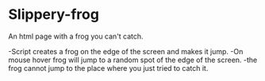 # Slippery-frog
An html page with a frog you can't catch.

-Script сreates a frog on the edge of the screen and makes it jump.
-On mouse hover frog will jump to a random spot of the edge of the screen.
-the frog cannot jump to the place where you just tried to catch it.

